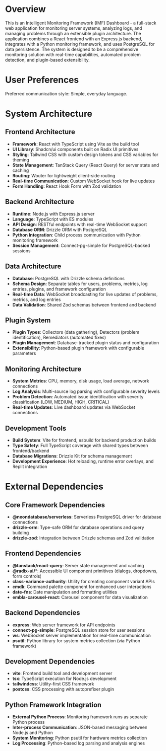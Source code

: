 # Overview

This is an Intelligent Monitoring Framework (IMF) Dashboard - a full-stack web application for monitoring server systems, analyzing logs, and managing problems through an extensible plugin architecture. The application combines a React frontend with an Express.js backend, integrates with a Python monitoring framework, and uses PostgreSQL for data persistence. The system is designed to be a comprehensive monitoring solution with real-time capabilities, automated problem detection, and plugin-based extensibility.

# User Preferences

Preferred communication style: Simple, everyday language.

# System Architecture

## Frontend Architecture
- **Framework**: React with TypeScript using Vite as the build tool
- **UI Library**: Shadcn/ui components built on Radix UI primitives
- **Styling**: Tailwind CSS with custom design tokens and CSS variables for theming
- **State Management**: TanStack Query (React Query) for server state and caching
- **Routing**: Wouter for lightweight client-side routing
- **Real-time Communication**: Custom WebSocket hook for live updates
- **Form Handling**: React Hook Form with Zod validation

## Backend Architecture
- **Runtime**: Node.js with Express.js server
- **Language**: TypeScript with ES modules
- **API Design**: RESTful endpoints with real-time WebSocket support
- **Database ORM**: Drizzle ORM with PostgreSQL
- **Python Integration**: Child process communication with Python monitoring framework
- **Session Management**: Connect-pg-simple for PostgreSQL-backed sessions

## Data Architecture
- **Database**: PostgreSQL with Drizzle schema definitions
- **Schema Design**: Separate tables for users, problems, metrics, log entries, plugins, and framework configuration
- **Real-time Data**: WebSocket broadcasting for live updates of problems, metrics, and log entries
- **Data Validation**: Shared Zod schemas between frontend and backend

## Plugin System
- **Plugin Types**: Collectors (data gathering), Detectors (problem identification), Remediators (automated fixes)
- **Plugin Management**: Database-tracked plugin status and configuration
- **Extensibility**: Python-based plugin framework with configurable parameters

## Monitoring Architecture
- **System Metrics**: CPU, memory, disk usage, load average, network connections
- **Log Analysis**: Multi-source log parsing with configurable severity levels
- **Problem Detection**: Automated issue identification with severity classification (LOW, MEDIUM, HIGH, CRITICAL)
- **Real-time Updates**: Live dashboard updates via WebSocket connections

## Development Tools
- **Build System**: Vite for frontend, esbuild for backend production builds
- **Type Safety**: Full TypeScript coverage with shared types between frontend/backend
- **Database Migrations**: Drizzle Kit for schema management
- **Development Experience**: Hot reloading, runtime error overlays, and Replit integration

# External Dependencies

## Core Framework Dependencies
- **@neondatabase/serverless**: Serverless PostgreSQL driver for database connections
- **drizzle-orm**: Type-safe ORM for database operations and query building
- **drizzle-zod**: Integration between Drizzle schemas and Zod validation

## Frontend Dependencies
- **@tanstack/react-query**: Server state management and caching
- **@radix-ui/***: Accessible UI component primitives (dialogs, dropdowns, form controls)
- **class-variance-authority**: Utility for creating component variant APIs
- **cmdk**: Command palette component for enhanced user interactions
- **date-fns**: Date manipulation and formatting utilities
- **embla-carousel-react**: Carousel component for data visualization

## Backend Dependencies
- **express**: Web server framework for API endpoints
- **connect-pg-simple**: PostgreSQL session store for user sessions
- **ws**: WebSocket server implementation for real-time communication
- **psutil**: Python library for system metrics collection (via Python framework)

## Development Dependencies
- **vite**: Frontend build tool and development server
- **tsx**: TypeScript execution for Node.js development
- **tailwindcss**: Utility-first CSS framework
- **postcss**: CSS processing with autoprefixer plugin

## Python Framework Integration
- **External Python Process**: Monitoring framework runs as separate Python process
- **Inter-process Communication**: JSON-based messaging between Node.js and Python
- **System Monitoring**: Python psutil for hardware metrics collection
- **Log Processing**: Python-based log parsing and analysis engines